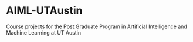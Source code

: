 # AIML-UTAustin
Course projects for the Post Graduate Program in Artificial Intelligence and Machine Learning at UT Austin

